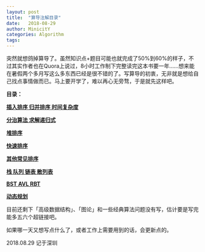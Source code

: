 ```yaml
---
layout: post
title:  "算导注解目录"
date:   2018-08-29
author: MinicitY
categories: Algorithm
tags:
---
```


突然就想鸽掉算导了。虽然知识点+题目可能也就完成了50%到60%的样子，不过其实作者也在Quora上说过，8小时工作制下完整读完这本书要一年……想来能在暑假两个多月写这么多东西已经是很不错的了。写算导的初衷，无非就是想给自己找点事情做而已。马上要开学了，难以再心无旁骛，于是就先这样吧。

**目录：**

[**插入排序 归并排序 时间复杂度**](https://minicity.github.io/2018/06/23/IntroductionToAlgorithm-1&2&3/)

[**分治算法 求解递归式**](https://minicity.github.io/2018/06/27/IntroductionToAlgorithm-4&5/)

[**堆排序**](https://minicity.github.io/2018/06/29/IntroductionToAlgorithm-6/)

[**快速排序**](https://minicity.github.io/2018/07/01/IntroductionToAlgorithm-7/)

[**其他常见排序**](https://minicity.github.io/2018/07/06/IntroductionToAlgorithm-8&9/)

[**栈 队列 链表 散列表**](https://minicity.github.io/2018/07/23/IntroductionToAlgorithm-10&11/)

[**BST AVL RBT**](https://minicity.github.io/2018/07/28/IntroductionToAlgorithm-12&13&14/)

[**动态规划**](https://minicity.github.io/2018/08/03/IntroductionToAlgorithm-15/)

目前还剩下「高级数据结构」、「图论」和一些经典算法问题没有写，估计要是写完能多五六个超链接吧。

如果哪一天又想写点什么了，或者工作上需要用到的话，会更新点的。

 2018.08.29 记于深圳
